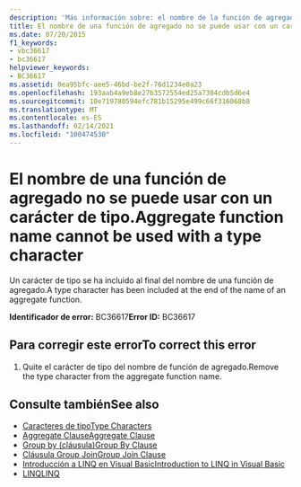 ```yaml
---
description: 'Más información sobre: el nombre de la función de agregado no se puede usar con un carácter de tipo'
title: El nombre de una función de agregado no se puede usar con un carácter de tipo.
ms.date: 07/20/2015
f1_keywords:
- vbc36617
- bc36617
helpviewer_keywords:
- BC36617
ms.assetid: 0ea95bfc-aee5-46bd-be2f-76d1234e0a23
ms.openlocfilehash: 193aab4a9eb8e27b3572554ed25a7304cdb5d6e4
ms.sourcegitcommit: 10e719780594efc781b15295e499c66f316068b8
ms.translationtype: MT
ms.contentlocale: es-ES
ms.lasthandoff: 02/14/2021
ms.locfileid: "100474530"
---
```

# <a name="aggregate-function-name-cannot-be-used-with-a-type-character"></a><span data-ttu-id="9dc1e-103">El nombre de una función de agregado no se puede usar con un carácter de tipo.</span><span class="sxs-lookup"><span data-stu-id="9dc1e-103">Aggregate function name cannot be used with a type character</span></span>

<span data-ttu-id="9dc1e-104">Un carácter de tipo se ha incluido al final del nombre de una función de agregado.</span><span class="sxs-lookup"><span data-stu-id="9dc1e-104">A type character has been included at the end of the name of an aggregate function.</span></span>  
  
 <span data-ttu-id="9dc1e-105">**Identificador de error:** BC36617</span><span class="sxs-lookup"><span data-stu-id="9dc1e-105">**Error ID:** BC36617</span></span>  
  
## <a name="to-correct-this-error"></a><span data-ttu-id="9dc1e-106">Para corregir este error</span><span class="sxs-lookup"><span data-stu-id="9dc1e-106">To correct this error</span></span>  
  
1. <span data-ttu-id="9dc1e-107">Quite el carácter de tipo del nombre de función de agregado.</span><span class="sxs-lookup"><span data-stu-id="9dc1e-107">Remove the type character from the aggregate function name.</span></span>  
  
## <a name="see-also"></a><span data-ttu-id="9dc1e-108">Consulte también</span><span class="sxs-lookup"><span data-stu-id="9dc1e-108">See also</span></span>

- [<span data-ttu-id="9dc1e-109">Caracteres de tipo</span><span class="sxs-lookup"><span data-stu-id="9dc1e-109">Type Characters</span></span>](../programming-guide/language-features/data-types/type-characters.md)
- [<span data-ttu-id="9dc1e-110">Aggregate Clause</span><span class="sxs-lookup"><span data-stu-id="9dc1e-110">Aggregate Clause</span></span>](../language-reference/queries/aggregate-clause.md)
- [<span data-ttu-id="9dc1e-111">Group by (cláusula)</span><span class="sxs-lookup"><span data-stu-id="9dc1e-111">Group By Clause</span></span>](../language-reference/queries/group-by-clause.md)
- [<span data-ttu-id="9dc1e-112">Cláusula Group Join</span><span class="sxs-lookup"><span data-stu-id="9dc1e-112">Group Join Clause</span></span>](../language-reference/queries/group-join-clause.md)
- [<span data-ttu-id="9dc1e-113">Introducción a LINQ en Visual Basic</span><span class="sxs-lookup"><span data-stu-id="9dc1e-113">Introduction to LINQ in Visual Basic</span></span>](../programming-guide/language-features/linq/introduction-to-linq.md)
- [<span data-ttu-id="9dc1e-114">LINQ</span><span class="sxs-lookup"><span data-stu-id="9dc1e-114">LINQ</span></span>](../programming-guide/language-features/linq/index.md)

